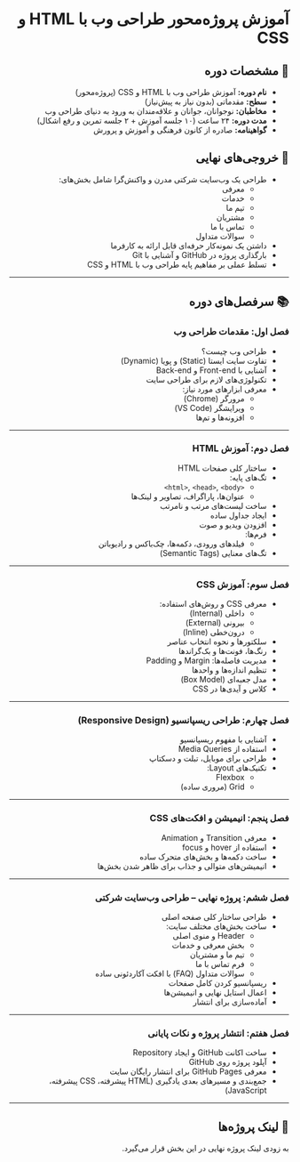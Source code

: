 <div dir="rtl">

# آموزش پروژه‌محور طراحی وب با HTML و CSS

## 🔰 مشخصات دوره

- **نام دوره:** آموزش طراحی وب با HTML و CSS (پروژه‌محور)
- **سطح:** مقدماتی (بدون نیاز به پیش‌نیاز)
- **مخاطبان:** نوجوانان، جوانان و علاقه‌مندان به ورود به دنیای طراحی وب
- **مدت دوره:** ۲۴ ساعت (۱۰ جلسه آموزش + ۲ جلسه تمرین و رفع اشکال)
- **گواهینامه:** صادره از کانون فرهنگی و آموزش و پرورش

## 🎯 خروجی‌های نهایی

- طراحی یک وب‌سایت شرکتی مدرن و واکنش‌گرا شامل بخش‌های:
  - معرفی
  - خدمات
  - تیم ما
  - مشتریان
  - تماس با ما
  - سوالات متداول
- داشتن یک نمونه‌کار حرفه‌ای قابل ارائه به کارفرما
- بارگذاری پروژه در GitHub و آشنایی با Git
- تسلط عملی بر مفاهیم پایه طراحی وب با HTML و CSS

---

## 📚 سرفصل‌های دوره

### فصل اول: مقدمات طراحی وب

- طراحی وب چیست؟
- تفاوت سایت ایستا (Static) و پویا (Dynamic)
- آشنایی با Front-end و Back-end
- تکنولوژی‌های لازم برای طراحی سایت
- معرفی ابزارهای مورد نیاز:
  - مرورگر (Chrome)
  - ویرایشگر (VS Code)
  - افزونه‌ها و تم‌ها

---

### فصل دوم: آموزش HTML

- ساختار کلی صفحات HTML
- تگ‌های پایه:
  - `<html>`, `<head>`, `<body>`
  - عنوان‌ها، پاراگراف، تصاویر و لینک‌ها
- ساخت لیست‌های مرتب و نامرتب
- ایجاد جداول ساده
- افزودن ویدیو و صوت
- فرم‌ها:
  - فیلدهای ورودی، دکمه‌ها، چک‌باکس و رادیوباتن
- تگ‌های معنایی (Semantic Tags)

---

### فصل سوم: آموزش CSS

- معرفی CSS و روش‌های استفاده:
  - داخلی (Internal)
  - بیرونی (External)
  - درون‌خطی (Inline)
- سلکتورها و نحوه انتخاب عناصر
- رنگ‌ها، فونت‌ها و بک‌گراندها
- مدیریت فاصله‌ها: Margin و Padding
- تنظیم اندازه‌ها و واحدها
- مدل جعبه‌ای (Box Model)
- کلاس و آیدی‌ها در CSS

---

### فصل چهارم: طراحی ریسپانسیو (Responsive Design)

- آشنایی با مفهوم ریسپانسیو
- استفاده از Media Queries
- طراحی برای موبایل، تبلت و دسکتاپ
- تکنیک‌های Layout:
  - Flexbox
  - Grid (مروری ساده)

---

### فصل پنجم: انیمیشن و افکت‌های CSS

- معرفی Transition و Animation
- استفاده از hover و focus
- ساخت دکمه‌ها و بخش‌های متحرک ساده
- انیمیشن‌های متوالی و جذاب برای ظاهر شدن بخش‌ها

---

### فصل ششم: پروژه نهایی – طراحی وب‌سایت شرکتی

- طراحی ساختار کلی صفحه اصلی
- ساخت بخش‌های مختلف سایت:
  - Header و منوی اصلی
  - بخش معرفی و خدمات
  - تیم ما و مشتریان
  - فرم تماس با ما
  - سوالات متداول (FAQ) با افکت آکاردئونی ساده
- ریسپانسیو کردن کامل صفحات
- اعمال استایل نهایی و انیمیشن‌ها
- آماده‌سازی برای انتشار

---

### فصل هفتم: انتشار پروژه و نکات پایانی

- ساخت اکانت GitHub و ایجاد Repository
- آپلود پروژه روی GitHub
- معرفی GitHub Pages برای انتشار رایگان سایت
- جمع‌بندی و مسیرهای بعدی یادگیری (HTML پیشرفته، CSS پیشرفته، JavaScript)

---

## 🔗 لینک پروژه‌ها

به زودی لینک پروژه نهایی در این بخش قرار می‌گیرد.

</div>
